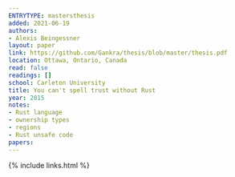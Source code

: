 ```yaml
---
ENTRYTYPE: mastersthesis
added: 2021-06-19
authors:
- Alexis Beingessner
layout: paper
link: https://github.com/Gankra/thesis/blob/master/thesis.pdf
location: Ottawa, Ontario, Canada
read: false
readings: []
school: Carleton University
title: You can't spell trust without Rust
year: 2015
notes:
- Rust language
- ownership types
- regions
- Rust unsafe code
papers:
---
```

{% include links.html %}
